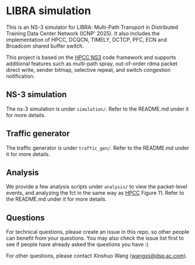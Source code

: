 # LIBRA simulation
This is an NS-3 simulator for LIBRA: Multi-Path Transport in Distributed Training Data Center Network (ICNP' 2025). It also includes the implementation of HPCC, DCQCN, TIMELY, DCTCP, PFC, ECN and Broadcom shared buffer switch.

This project is based on the [HPCC NS3](https://github.com/alibaba-edu/High-Precision-Congestion-Control) code framework and supports additional features such as multi-path spray, out-of-order rdma packet direct write, sender bitmap, selective repeat, and switch congestion notification.

## NS-3 simulation
The ns-3 simulation is under `simulation/`. Refer to the README.md under it for more details.

## Traffic generator
The traffic generator is under `traffic_gen/`. Refer to the README.md under it for more details.

## Analysis
We provide a few analysis scripts under `analysis/` to view the packet-level events, and analyzing the fct in the same way as [HPCC](https://liyuliang001.github.io/publications/hpcc.pdf) Figure 11.
Refer to the README.md under it for more details.

## Questions
For technical questions, please create an issue in this repo, so other people can benefit from your questions. 
You may also check the issue list first to see if people have already asked the questions you have :)

For other questions, please contact Xinshuo Wang (wangxs@dsp.ac.com).
